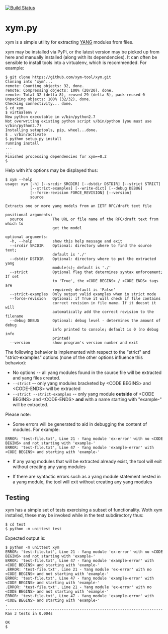[![Build Status](https://travis-ci.org/xym-tool/xym.svg)](https://travis-ci.org/xym-tool/xym)

# xym.py

xym is a simple utility for extracting [YANG](https://tools.ietf.org/rfc/rfc6020.txt) modules from files.

xym may be installed via PyPi, or the latest version may be picked up from here and manually installed (along with its dependencies). It can often be sensible to install tools into a virtualenv, which is recommended. For example:

```
$ git clone https://github.com/xym-tool/xym.git
Cloning into 'xym'...
remote: Counting objects: 32, done.
remote: Compressing objects: 100% (20/20), done.
remote: Total 32 (delta 8), reused 29 (delta 5), pack-reused 0
Unpacking objects: 100% (32/32), done.
Checking connectivity... done.
$ cd xym
$ virtualenv v
New python executable in v/bin/python2.7
Not overwriting existing python script v/bin/python (you must use v/bin/python2.7)
Installing setuptools, pip, wheel...done.
$ . v/bin/activate
$ python setup.py install
running install
...
...
Finished processing dependencies for xym==0.2
$
```

Help with it's options may be displayed thus:

```
$ xym --help
usage: xym [-h] [--srcdir SRCDIR] [--dstdir DSTDIR] [--strict STRICT]
           [--strict-examples] [--write-dict] [--debug DEBUG]
           [--force-revision FORCE_REVISION] [--version]
           source

Extracts one or more yang models from an IETF RFC/draft text file

positional arguments:
  source             The URL or file name of the RFC/draft text from which to
                     get the model

optional arguments:
  -h, --help         show this help message and exit
  --srcdir SRCDIR    Optional: directory where to find the source text;
                     default is './'
  --dstdir DSTDIR    Optional: directory where to put the extracted yang
                     module(s); default is './'
  --strict           Optional flag that determines syntax enforcement; If set
                     to 'True', the <CODE BEGINS> / <CODE ENDS> tags are
                     required; default is 'False'
  --strict-examples  Only output valid examples when in strict mode
  --force-revision   Optional: if True it will check if file contains 
                     correct revision in file name. If it doesnt it will
                     automatically add the correct revision to the filename
  --debug DEBUG      Optional: debug level - determines the amount of debug
                     info printed to console; default is 0 (no debug info
                     printed)
  --version          show program's version number and exit
```

The following behavior is implemented with respect to the "strict" and "strict-examples" options (none of the other options influence this behavior):

* No options -- all yang modules found in the source file will be extracted and yang files created.
* ```--strict``` -- only yang modules bracketed by \<CODE BEGINS\> and \<CODE-ENDS\> will be extracted
* ```--strict --strict-examples``` -- only yang module **outside** of \<CODE BEGINS\> and \<CODE-ENDS\> **and** with a name starting with "example-" will be extracted.

Please note:

* Some errors will be generated to aid in debugging the content of modules. For example:

```
ERROR: 'test-file.txt', Line 21 - Yang module 'ex-error' with no <CODE BEGINS> and not starting with 'example-'
ERROR: 'test-file.txt', Line 47 - Yang module 'example-error' with <CODE BEGINS> and starting with 'example-'
```

* If any yang modules that will be extracted already exist, the tool will exit without creating any yang modules

* If there are syntactic errors such as a yang module statement nested in a yang module, the tool will exit without creating any yang modules

## Testing

xym has a simple set of tests exercising a subset of functionality. Woth xym installed, these may be invoked while in the test subdirectory thus:

```
$ cd test
$ python -m unittest test
```

Expected output is:

```
$ python -m unittest xym
ERROR: 'test-file.txt', Line 21 - Yang module 'ex-error' with no <CODE BEGINS> and not starting with 'example-'
ERROR: 'test-file.txt', Line 47 - Yang module 'example-error' with <CODE BEGINS> and starting with 'example-'
.ERROR: 'test-file.txt', Line 21 - Yang module 'ex-error' with no <CODE BEGINS> and not starting with 'example-'
ERROR: 'test-file.txt', Line 47 - Yang module 'example-error' with <CODE BEGINS> and starting with 'example-'
.ERROR: 'test-file.txt', Line 21 - Yang module 'ex-error' with no <CODE BEGINS> and not starting with 'example-'
ERROR: 'test-file.txt', Line 47 - Yang module 'example-error' with <CODE BEGINS> and starting with 'example-'
.
----------------------------------------------------------------------
Ran 3 tests in 0.004s

OK
$
```
